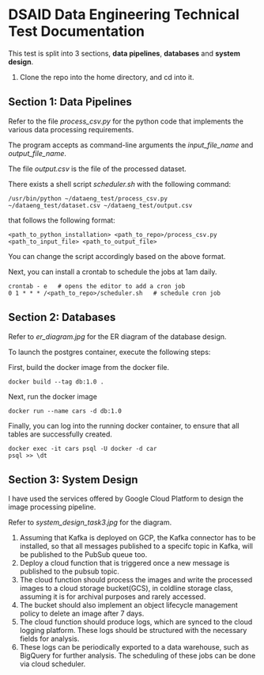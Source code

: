 # DSAID Data Engineering Technical Test Documentation

This test is split into 3 sections, **data pipelines**, **databases** and **system design**. 

1. Clone the repo into the home directory, and cd into it.

## Section 1: Data Pipelines
Refer to the file *process_csv.py* for the python code that implements the various data processing requirements.

The program accepts as command-line arguments the *input_file_name* and *output_file_name*.

The file *output.csv* is the file of the processed dataset.

There exists a shell script *scheduler.sh* with the following command:

    /usr/bin/python ~/dataeng_test/process_csv.py ~/dataeng_test/dataset.csv ~/dataeng_test/output.csv
 
that follows the following format:

    <path_to_python_installation> <path_to_repo>/process_csv.py <path_to_input_file> <path_to_output_file>

You can change the script accordingly based on the above format.

Next, you can install a crontab to schedule the jobs at 1am daily.

    crontab - e   # opens the editor to add a cron job
    0 1 * * * /<path_to_repo>/scheduler.sh   # schedule cron job


## Section 2: Databases
Refer to *er_diagram.jpg* for the ER diagram of the database design.

To launch the postgres container, execute the following steps:

First, build the docker image from the docker file.

    docker build --tag db:1.0 .

Next, run the docker image

    docker run --name cars -d db:1.0

Finally, you can log into the running docker container, to ensure that all tables are successfully created.

    docker exec -it cars psql -U docker -d car
    psql >> \dt 

## Section 3: System Design
I have used the services offered by Google Cloud Platform to design the image processing pipeline.

Refer to *system_design_task3.jpg* for the diagram.

1. Assuming that Kafka is deployed on GCP, the Kafka connector has to be installed, so that all messages published to a specifc topic in Kafka, will be published to the PubSub queue too.
2. Deploy a cloud function that is triggered once a new message is published to the pubsub topic.
3. The cloud function should process the images and write the processed images to a cloud storage bucket(GCS), in coldline storage class, assuming it is for archival purposes and rarely accessed.
4. The bucket should also implement an object lifecycle management policy to delete an image after 7 days.
5. The cloud function should produce logs, which are synced to the cloud logging platform. These logs should be structured with the necessary fields for analysis.
6. These logs can be periodically exported to a data warehouse, such as BigQuery for further analysis. The scheduling of these jobs can be done via cloud scheduler.

